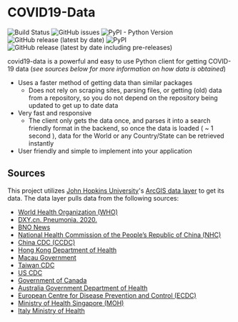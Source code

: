 # COVID19-Data
![Build Status](https://github.com/binarynightowl/covid19_python/workflows/Build%20Status/badge.svg)
![GitHub issues](https://img.shields.io/github/issues/binarynightowl/covid19_python)
![PyPI - Python Version](https://img.shields.io/pypi/pyversions/covid19-data?style=plastic&logo=python)
![GitHub release (latest by date)](https://img.shields.io/github/v/release/binarynightowl/covid19_python?logo=github&style=plastic)
![PyPI](https://img.shields.io/pypi/v/covid19-data?label=PyPi&logo=PyPi&style=plastic)
![GitHub release (latest by date including pre-releases)](https://img.shields.io/github/v/release/binarynightowl/covid19_python?include_prereleases&label=pre-release&logo=github&style=plastic)

covid19-data is a powerful and easy to use Python client for getting COVID-19 data (*see sources below
for more information on how data is obtained*)
* Uses a faster method of getting data than similar packages
    * Does not rely on scraping sites, parsing files, or getting (old) data from a repository, so you do not depend on the 
    repository being updated to get up to date data
* Very fast and responsive
    * The client only gets the data once, and parses it into a search friendly format in the backend, so once the data is 
    loaded ( *~* 1 second ), data for the World or any Country/State can be retrieved instantly
* User friendly and simple to implement into your application


## Sources
This project utilizes [John Hopkins University](https://coronavirus.jhu.edu/map.html)'s 
[ArcGIS data layer](https://services1.arcgis.com/0MSEUqKaxRlEPj5g/ArcGIS/rest/services/ncov_cases/FeatureServer) 
to get its data. The data layer pulls data from the following sources:
- [World Health Organization (WHO)](https://www.who.int/)
- [DXY.cn. Pneumonia. 2020.](http://3g.dxy.cn/newh5/view/pneumonia)
- [BNO News](https://bnonews.com/index.php/2020/02/the-latest-coronavirus-cases/)
- [National Health Commission of the People’s Republic of China (NHC)](http://www.nhc.gov.cn/xcs/yqtb/list_gzbd.shtml)
- [China CDC (CCDC)](http://weekly.chinacdc.cn/news/TrackingtheEpidemic.htm)
- [Hong Kong Department of Health](https://www.chp.gov.hk/en/features/102465.html)
- [Macau Government](https://www.ssm.gov.mo/portal/)
- [Taiwan CDC](https://sites.google.com/cdc.gov.tw/2019ncov/taiwan?authuser=0)
- [US CDC](https://www.cdc.gov/coronavirus/2019-ncov/index.html)
- [Government of Canada](https://www.canada.ca/en/public-health/services/diseases/coronavirus.html)
- [Australia Government Department of Health](https://www.health.gov.au/news/coronavirus-update-at-a-glance)
- [European Centre for Disease Prevention and Control (ECDC)](https://www.ecdc.europa.eu/en/geographical-distribution-2019-ncov-cases)
- [Ministry of Health Singapore (MOH)](https://www.moh.gov.sg/covid-19)
- [Italy Ministry of Health](http://www.salute.gov.it/nuovocoronavirus)
